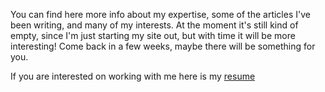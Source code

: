 You can find here more info about my expertise, some of the articles I've been writing, and many of my interests.
At the moment it's still kind of empty, since I'm just starting my site out, but with time it will be more interesting!
Come back in a few weeks, maybe there will be something for you. 

If you are interested on working with me here is my [resume](/cv.pdf)
